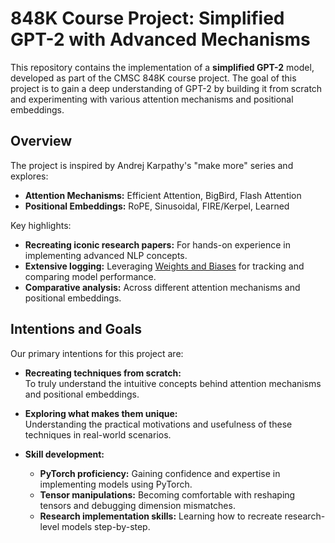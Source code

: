 # 848K Course Project: Simplified GPT-2 with Advanced Mechanisms

This repository contains the implementation of a **simplified GPT-2** model, developed as part of the CMSC 848K course project. The goal of this project is to gain a deep understanding of GPT-2 by building it from scratch and experimenting with various attention mechanisms and positional embeddings.

## Overview

The project is inspired by Andrej Karpathy's "make more" series and explores:
- **Attention Mechanisms:** Efficient Attention, BigBird, Flash Attention
- **Positional Embeddings:** RoPE, Sinusoidal, FIRE/Kerpel, Learned

Key highlights:
- **Recreating iconic research papers:** For hands-on experience in implementing advanced NLP concepts.
- **Extensive logging:** Leveraging [Weights and Biases](https://wandb.ai/) for tracking and comparing model performance.
- **Comparative analysis:** Across different attention mechanisms and positional embeddings.

## Intentions and Goals

Our primary intentions for this project are:

- **Recreating techniques from scratch:**  
  To truly understand the intuitive concepts behind attention mechanisms and positional embeddings.

- **Exploring what makes them unique:**  
  Understanding the practical motivations and usefulness of these techniques in real-world scenarios.

- **Skill development:**
  - **PyTorch proficiency:** Gaining confidence and expertise in implementing models using PyTorch.
  - **Tensor manipulations:** Becoming comfortable with reshaping tensors and debugging dimension mismatches.
  - **Research implementation skills:** Learning how to recreate research-level models step-by-step.

